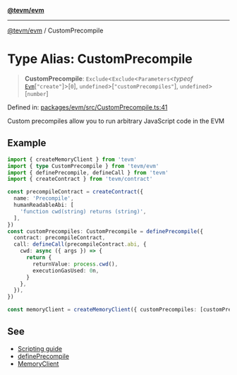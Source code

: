 [**@tevm/evm**](../README.md)

***

[@tevm/evm](../globals.md) / CustomPrecompile

# Type Alias: CustomPrecompile

> **CustomPrecompile**: `Exclude`\<`Exclude`\<`Parameters`\<*typeof* [`Evm`](../classes/Evm.md)\[`"create"`\]\>\[`0`\], `undefined`\>\[`"customPrecompiles"`\], `undefined`\>\[`number`\]

Defined in: [packages/evm/src/CustomPrecompile.ts:41](https://github.com/evmts/tevm-monorepo/blob/main/packages/evm/src/CustomPrecompile.ts#L41)

Custom precompiles allow you to run arbitrary JavaScript code in the EVM

## Example

```typescript
import { createMemoryClient } from 'tevm'
import { type CustomPrecompile } from 'tevm/evm'
import { definePrecompile, defineCall } from 'tevm'
import { createContract } from 'tevm/contract'

const precompileContract = createContract({
  name: 'Precompile',
  humanReadableAbi: [
    'function cwd(string) returns (string)',
  ],
})
const customPrecompiles: CustomPrecompile = definePrecompile({
  contract: precompileContract,
  call: defineCall(precompileContract.abi, {
    cwd: async ({ args }) => {
      return {
        returnValue: process.cwd(),
        executionGasUsed: 0n,
      }
    },
  }),
})

const memoryClient = createMemoryClient({ customPrecompiles: [customPrecompiles] })
```

## See

 - [Scripting guide](https://tevm.sh/learn/scripting/)
 - [definePrecompile](https://tevm.sh/reference/tevm/precompiles/functions/defineprecompile/)
 - [MemoryClient](https://tevm.sh/reference/tevm/memory-client/type-aliases/memoryclient/)

